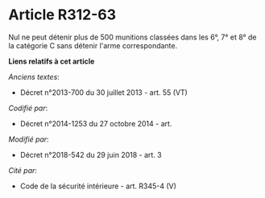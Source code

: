 # Article R312-63

Nul ne peut détenir plus de 500 munitions classées dans les 6°, 7° et 8° de la catégorie C sans détenir l'arme
correspondante.

**Liens relatifs à cet article**

_Anciens textes_:

  - Décret n°2013-700 du 30 juillet 2013 - art. 55 (VT)

_Codifié par_:

  - Décret n°2014-1253 du 27 octobre 2014 - art.

_Modifié par_:

  - Décret n°2018-542 du 29 juin 2018 - art. 3

_Cité par_:

  - Code de la sécurité intérieure - art. R345-4 (V)
